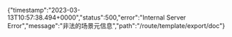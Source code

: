 {"timestamp":"2023-03-13T10:57:38.494+0000","status":500,"error":"Internal Server Error","message":"非法的场景元信息","path":"/route/template/export/doc"}